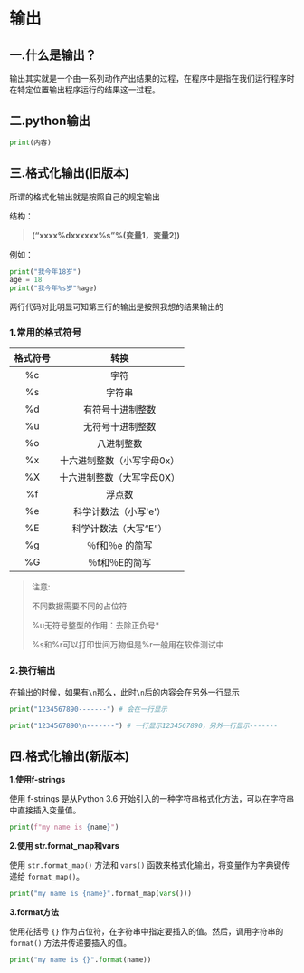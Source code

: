 # 输出

## 一.什么是输出？

输出其实就是一个由一系列动作产出结果的过程，在程序中是指在我们运行程序时在特定位置输出程序运行的结果这一过程。

## 二.python输出

```python
print(内容)
```

## 三.格式化输出(旧版本)

所谓的格式化输出就是按照自己的规定输出

结构：

> **(“xxxx%dxxxxxx%s”%(变量1，变量2))**

例如：

```python
print("我今年18岁")
age = 18
print("我今年%s岁"%age)
```

两行代码对比明显可知第三行的输出是按照我想的结果输出的

### 1.常用的格式符号

| 格式符号 |            转换            |
| :------: | :------------------------: |
|    %c    |            字符            |
|    %s    |           字符串           |
|    %d    |      有符号十进制整数      |
|    %u    |      无符号十进制整数      |
|    %o    |         八进制整数         |
|    %x    | 十六进制整数（小写字母0x） |
|    %X    | 十六进制整数（大写字母0X） |
|    %f    |           浮点数           |
|    %e    |   科学计数法（小写'e'）    |
|    %E    |   科学计数法（大写“E”）    |
|    %g    |      ％f和％e 的简写       |
|    %G    |       ％f和％E的简写       |

> 注意:
>
> 不同数据需要不同的占位符
>
> %u无符号整型的作用：去除正负号*
>
> %s和%r可以打印世间万物但是%r一般用在软件测试中

### 2.换行输出

在输出的时候，如果有`\n`那么，此时`\n`后的内容会在另外一行显示

```python
print("1234567890-------") # 会在一行显示

print("1234567890\n-------") # 一行显示1234567890，另外一行显示-------
```

## 四.格式化输出(新版本)

**1.使用f-strings**

 使用 f-strings 是从Python 3.6 开始引入的一种字符串格式化方法，可以在字符串中直接插入变量值。

```python
print(f"my name is {name}")
```

**2.使用 str.format_map和vars**

使用 `str.format_map()` 方法和 `vars()` 函数来格式化输出，将变量作为字典键传递给 `format_map()`。

```python
print("my name is {name}".format_map(vars()))
```

**3.format方法**

使用花括号 `{}` 作为占位符，在字符串中指定要插入的值。然后，调用字符串的 `format()` 方法并传递要插入的值。

```python
print("my name is {}".format(name))
```

